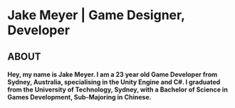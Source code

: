 # Jake Meyer | Game Designer, Developer

## ABOUT
#### Hey, my name is Jake Meyer. I am a 23 year old Game Developer from Sydney, Australia, specialising in the Unity Engine and C#. I graduated from the University of Technology, Sydney, with a Bachelor of Science in Games Development, Sub-Majoring in Chinese.
